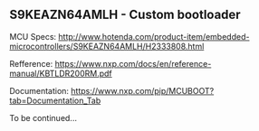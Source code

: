 ## S9KEAZN64AMLH - Custom bootloader

MCU Specs: http://www.hotenda.com/product-item/embedded-microcontrollers/S9KEAZN64AMLH/H2333808.html

Refference: https://www.nxp.com/docs/en/reference-manual/KBTLDR200RM.pdf

Documentation: https://www.nxp.com/pip/MCUBOOT?tab=Documentation_Tab

To be continued...

